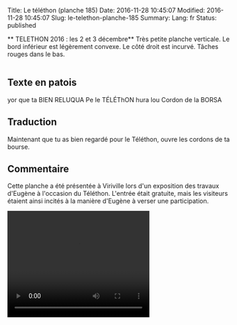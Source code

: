 Title: Le téléthon (planche 185)
Date: 2016-11-28 10:45:07
Modified: 2016-11-28 10:45:07
Slug: le-telethon-planche-185
Summary: 
Lang: fr
Status: published


<quote>** TELETHON 2016 : les 2 et 3 décembre**</quote>
Très petite planche verticale. Le bord inférieur est légèrement convexe. Le côté droit est incurvé. Tâches rouges dans le bas.
<figure class="image-block" style="float: center;">
  <img alt="" src="{static}/images/planche_185.png">
  <figcaption style="max-width: 219px"></figcaption>
</figure>



## Texte en patois
yor que ta BIEN RELUQUA Pe le TÉLÉThON hura lou Cordon de la BORSA



## Traduction
Maintenant que tu as bien regardé pour le Téléthon, ouvre les cordons de ta bourse.

## Commentaire
Cette planche a été présentée à Viriville lors d'un exposition des travaux d'Eugène à l'occasion du Téléthon. L'entrée était gratuite, mais les visiteurs étaient ainsi incités à la manière d'Eugène à verser une participation.






<video width="320" height="240" controls>
  <source src="https://d1njpgd0ygatdn.cloudfront.net/video_185.mp4" type="video/mp4">
</video>
